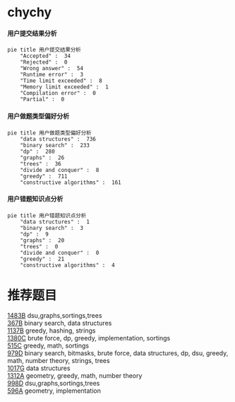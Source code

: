 # chychy

<!-- tabs:start -->



#### **用户提交结果分析**

```mermaid
pie title 用户提交结果分析
    "Accepted" :  34
    "Rejected" :  0
    "Wrong answer" :  54
    "Runtime error" :  3
    "Time limit exceeded" :  8
    "Memory limit exceeded" :  1
    "Compilation error" :  0
    "Partial" :  0
```

#### **用户做题类型偏好分析**

```mermaid
pie title 用户做题类型偏好分析
    "data structures" :  736
    "binary search" :  233
    "dp" :  280
    "graphs" :  26
    "trees" :  36
    "divide and conquer" :  8
    "greedy" :  711
    "constructive algorithms" :  161
```
#### **用户错题知识点分析**

```mermaid
pie title 用户错题知识点分析
    "data structures" :  1
    "binary search" :  3
    "dp" :  9
    "graphs" :  20
    "trees" :  0
    "divide and conquer" :  0
    "greedy" :  21
    "constructive algorithms" :  4
```



<!-- tabs:end -->
# 推荐题目
[1483B](https://codeforces.com/contest/1483/problem/B)		dsu,graphs,sortings,trees		  
[367B](https://codeforces.com/contest/367/problem/B)		binary search,
                        data structures		  
[1137B](https://codeforces.com/contest/1137/problem/B)		greedy,
                        hashing,
                        strings		  
[1380C](https://codeforces.com/contest/1380/problem/C)		brute force,
                        dp,
                        greedy,
                        implementation,
                        sortings		  
[515C](https://codeforces.com/contest/515/problem/C)		greedy,
                        math,
                        sortings		  
[979D](https://codeforces.com/contest/979/problem/D)		binary search,
                        bitmasks,
                        brute force,
                        data structures,
                        dp,
                        dsu,
                        greedy,
                        math,
                        number theory,
                        strings,
                        trees		  
[1017G](https://codeforces.com/contest/1017/problem/G)		data structures		  
[1312A](https://codeforces.com/contest/1312/problem/A)		geometry,
                        greedy,
                        math,
                        number theory		  
[998D](https://codeforces.com/contest/998/problem/D)		dsu,graphs,sortings,trees		  
[596A](https://codeforces.com/contest/596/problem/A)		geometry,
                        implementation		  
